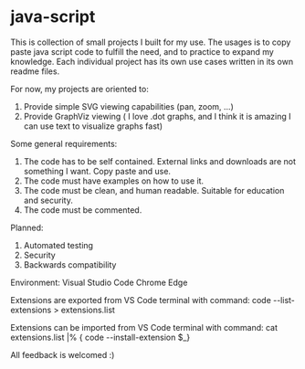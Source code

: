 # java-script

This is collection of small projects I built for my use.
The usages is to copy paste java script code to fulfill the need, and to practice to expand my knowledge.
Each individual project has its own use cases written in its own readme files.

For now, my projects are oriented to:
1. Provide simple SVG viewing capabilities (pan, zoom, ...)
2. Provide GraphViz viewing ( I love .dot graphs, and I think it is amazing I can use text to visualize graphs fast)

Some general requirements:
1. The code has to be self contained. External links and downloads are not something I want. Copy paste and use.
2. The code must have examples on how to use it.
3. The code must be clean, and human readable. Suitable for education and security.
4. The code must be commented.

Planned: 
1. Automated testing
2. Security
3. Backwards compatibility

Environment:
Visual Studio Code
Chrome
Edge

Extensions are exported from VS Code terminal with command:
code --list-extensions > extensions.list

Extensions can be imported from VS Code terminal with command:
cat extensions.list |% { code --install-extension $_}

All feedback is welcomed :)
